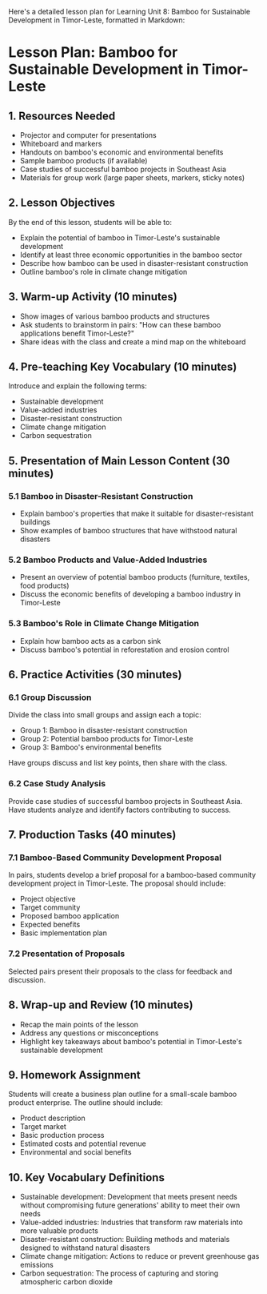 Here's a detailed lesson plan for Learning Unit 8: Bamboo for Sustainable Development in Timor-Leste, formatted in Markdown:

# Lesson Plan: Bamboo for Sustainable Development in Timor-Leste

## 1. Resources Needed

- Projector and computer for presentations
- Whiteboard and markers
- Handouts on bamboo's economic and environmental benefits
- Sample bamboo products (if available)
- Case studies of successful bamboo projects in Southeast Asia
- Materials for group work (large paper sheets, markers, sticky notes)

## 2. Lesson Objectives

By the end of this lesson, students will be able to:
- Explain the potential of bamboo in Timor-Leste's sustainable development
- Identify at least three economic opportunities in the bamboo sector
- Describe how bamboo can be used in disaster-resistant construction
- Outline bamboo's role in climate change mitigation

## 3. Warm-up Activity (10 minutes)

- Show images of various bamboo products and structures
- Ask students to brainstorm in pairs: "How can these bamboo applications benefit Timor-Leste?"
- Share ideas with the class and create a mind map on the whiteboard

## 4. Pre-teaching Key Vocabulary (10 minutes)

Introduce and explain the following terms:
- Sustainable development
- Value-added industries
- Disaster-resistant construction
- Climate change mitigation
- Carbon sequestration

## 5. Presentation of Main Lesson Content (30 minutes)

### 5.1 Bamboo in Disaster-Resistant Construction
- Explain bamboo's properties that make it suitable for disaster-resistant buildings
- Show examples of bamboo structures that have withstood natural disasters

### 5.2 Bamboo Products and Value-Added Industries
- Present an overview of potential bamboo products (furniture, textiles, food products)
- Discuss the economic benefits of developing a bamboo industry in Timor-Leste

### 5.3 Bamboo's Role in Climate Change Mitigation
- Explain how bamboo acts as a carbon sink
- Discuss bamboo's potential in reforestation and erosion control

## 6. Practice Activities (30 minutes)

### 6.1 Group Discussion
Divide the class into small groups and assign each a topic:
- Group 1: Bamboo in disaster-resistant construction
- Group 2: Potential bamboo products for Timor-Leste
- Group 3: Bamboo's environmental benefits

Have groups discuss and list key points, then share with the class.

### 6.2 Case Study Analysis
Provide case studies of successful bamboo projects in Southeast Asia. Have students analyze and identify factors contributing to success.

## 7. Production Tasks (40 minutes)

### 7.1 Bamboo-Based Community Development Proposal
In pairs, students develop a brief proposal for a bamboo-based community development project in Timor-Leste. The proposal should include:
- Project objective
- Target community
- Proposed bamboo application
- Expected benefits
- Basic implementation plan

### 7.2 Presentation of Proposals
Selected pairs present their proposals to the class for feedback and discussion.

## 8. Wrap-up and Review (10 minutes)

- Recap the main points of the lesson
- Address any questions or misconceptions
- Highlight key takeaways about bamboo's potential in Timor-Leste's sustainable development

## 9. Homework Assignment

Students will create a business plan outline for a small-scale bamboo product enterprise. The outline should include:
- Product description
- Target market
- Basic production process
- Estimated costs and potential revenue
- Environmental and social benefits

## 10. Key Vocabulary Definitions

- Sustainable development: Development that meets present needs without compromising future generations' ability to meet their own needs
- Value-added industries: Industries that transform raw materials into more valuable products
- Disaster-resistant construction: Building methods and materials designed to withstand natural disasters
- Climate change mitigation: Actions to reduce or prevent greenhouse gas emissions
- Carbon sequestration: The process of capturing and storing atmospheric carbon dioxide